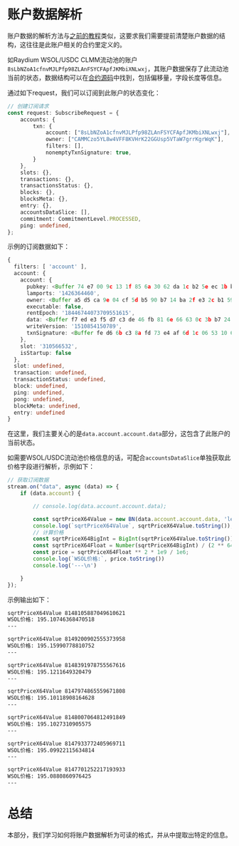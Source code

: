 # 账户数据解析

账户数据的解析方法与[之前的教程](https://github.com/ChainBuff/solana-web3js/tree/main/09-buffer)类似，这要求我们需要提前清楚账户数据的结构，这往往是此账户相关的合约里定义的。

如Raydium WSOL/USDC CLMM流动池的账户`8sLbNZoA1cfnvMJLPfp98ZLAnFSYCFApfJKMbiXNLwxj`，其账户数据保存了此流动池当前的状态，数据结构可以在[合约源码](https://github.com/raydium-io/raydium-clmm/blob/678dc67bc7bdbacb8f81889f8237007fde0a0039/programs/amm/src/states/pool.rs#L58)中找到，包括偏移量，字段长度等信息。

通过如下request，我们可以订阅到此账户的状态变化：

```ts
// 创建订阅请求
const request: SubscribeRequest = {
    accounts: {
        txn: {
            account: ["8sLbNZoA1cfnvMJLPfp98ZLAnFSYCFApfJKMbiXNLwxj"],
            owner: ["CAMMCzo5YL8w4VFF8KVHrK22GGUsp5VTaW7grrKgrWqK"],
            filters: [],
            nonemptyTxnSignature: true,
        }
    },
    slots: {},
    transactions: {},
    transactionsStatus: {},
    blocks: {},
    blocksMeta: {},
    entry: {},
    accountsDataSlice: [],
    commitment: CommitmentLevel.PROCESSED,
    ping: undefined,
};
```

示例的订阅数据如下：

```ts
{
  filters: [ 'account' ],
  account: {
    account: {
      pubkey: <Buffer 74 e7 00 9c 13 1f 85 6a 30 62 da 1c b2 5e ec 1b b5 18 91 73 5f df 47 56 db fd 7c 27 f5 66 2f 80>,
      lamports: '1426364460',
      owner: <Buffer a5 d5 ca 9e 04 cf 5d b5 90 b7 14 ba 2f e3 2c b1 59 13 3f c1 c1 92 b7 22 57 fd 07 d3 9c b0 40 1e>,
      executable: false,
      rentEpoch: '18446744073709551615',
      data: <Buffer f7 ed e3 f5 d7 c3 de 46 fb 81 6e 66 63 0c 3b b7 24 dc 59 e4 9f 6c c4 30 6e 60 3a 6a ac ca 06 fa 3e 34 e2 b4 0a d5 97 9d 8d 58 3a 6b bb 1c 51 0e f4 3f ... 1494 more bytes>,
      writeVersion: '1510854150789',
      txnSignature: <Buffer fe d6 6b c3 8a fd 73 e4 af 6d 1c 06 53 10 69 f8 14 c3 63 4e bc 83 ee 09 1b ef 7e 61 cf 36 98 ae 82 d1 4c 89 f0 a5 d6 cd d6 57 e0 70 8e 72 55 34 d6 5d ... 14 more bytes>
    },
    slot: '310566532',
    isStartup: false
  },
  slot: undefined,
  transaction: undefined,
  transactionStatus: undefined,
  block: undefined,
  ping: undefined,
  pong: undefined,
  blockMeta: undefined,
  entry: undefined
}
```

在这里，我们主要关心的是`data.account.account.data`部分，这包含了此账户的当前状态。

如需要WSOL/USDC流动池价格信息的话，可配合`accountsDataSlice`单独获取此价格字段进行解析，示例如下：

```ts
// 获取订阅数据
stream.on("data", async (data) => {
    if (data.account) {

        // console.log(data.account.account.data);

        const sqrtPriceX64Value = new BN(data.account.account.data, 'le'); // 使用小端字节序创建BN实例
        console.log(`sqrtPriceX64Value`, sqrtPriceX64Value.toString());
        // 计算价格
        const sqrtPriceX64BigInt = BigInt(sqrtPriceX64Value.toString());
        const sqrtPriceX64Float = Number(sqrtPriceX64BigInt) / (2 ** 64);
        const price = sqrtPriceX64Float ** 2 * 1e9 / 1e6;
        console.log(`WSOL价格:`, price.toString())
        console.log('---\n')

    }
});
```

示例输出如下：

```bash
sqrtPriceX64Value 8148105887049610621
WSOL价格: 195.10746368470518
---

sqrtPriceX64Value 8149200902555373958
WSOL价格: 195.15990778810752
---

sqrtPriceX64Value 8148391978755567616
WSOL价格: 195.1211649320479
---

sqrtPriceX64Value 8147974865559671808
WSOL价格: 195.10118908164628
---

sqrtPriceX64Value 8148007064812491849
WSOL价格: 195.1027310905575
---

sqrtPriceX64Value 8147933772405969711
WSOL价格: 195.09922115634814
---

sqrtPriceX64Value 8147701252217193933
WSOL价格: 195.0880860976425
---
```

# 总结

本部分，我们学习如何将账户数据解析为可读的格式，并从中提取出特定的信息。
